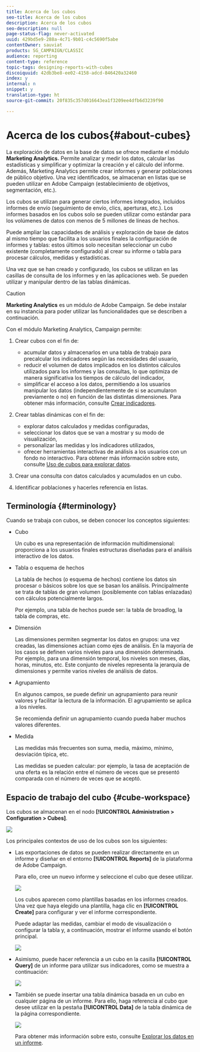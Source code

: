 ```yaml
---
title: Acerca de los cubos
seo-title: Acerca de los cubos
description: Acerca de los cubos
seo-description: null
page-status-flag: never-activated
uuid: 429bd5e9-288a-4c71-9b01-c4c5690f5abe
contentOwner: sauviat
products: SG_CAMPAIGN/CLASSIC
audience: reporting
content-type: reference
topic-tags: designing-reports-with-cubes
discoiquuid: 42db3be8-ee02-4158-adcd-846420a32460
index: y
internal: n
snippet: y
translation-type: ht
source-git-commit: 20f835c357d016643ea1f3209ee4dfb6d3239f90

---
```



# Acerca de los cubos{#about-cubes}

La exploración de datos en la base de datos se ofrece mediante el módulo **Marketing Analytics.** Permite analizar y medir los datos, calcular las estadísticas y simplificar y optimizar la creación y el cálculo del informe. Además, Marketing Analytics permite crear informes y generar poblaciones de público objetivo. Una vez identificados, se almacenan en listas que se pueden utilizar en Adobe Campaign (establecimiento de objetivos, segmentación, etc.).

Los cubos se utilizan para generar ciertos informes integrados, incluidos informes de envío (seguimiento de envío, clics, aperturas, etc.). Los informes basados en los cubos solo se pueden utilizar como estándar para los volúmenes de datos con menos de 5 millones de líneas de hechos.

Puede ampliar las capacidades de análisis y exploración de base de datos al mismo tiempo que facilita a los usuarios finales la configuración de informes y tablas: estos últimos solo necesitan seleccionar un cubo existente (completamente configurado) al crear su informe o tabla para procesar cálculos, medidas y estadísticas.

Una vez que se han creado y configurado, los cubos se utilizan en las casillas de consulta de los informes y en las aplicaciones web. Se pueden utilizar y manipular dentro de las tablas dinámicas.

>[!CAUTION]
>
>**Marketing Analytics** es un módulo de Adobe Campaign. Se debe instalar en su instancia para poder utilizar las funcionalidades que se describen a continuación.

Con el módulo Marketing Analytics, Campaign permite:

1. Crear cubos con el fin de:

   * acumular datos y almacenarlos en una tabla de trabajo para precalcular los indicadores según las necesidades del usuario,
   * reducir el volumen de datos implicados en los distintos cálculos utilizados para los informes y las consultas, lo que optimiza de manera significativa los tiempos de cálculo del indicador,
   * simplificar el acceso a los datos, permitiendo a los usuarios manipular los datos (independientemente de si se acumularon previamente o no) en función de las distintas dimensiones.
   Para obtener más información, consulte [Crear indicadores](../../reporting/using/creating-indicators.md).

1. Crear tablas dinámicas con el fin de:

   * explorar datos calculados y medidas configuradas,
   * seleccionar los datos que se van a mostrar y su modo de visualización,
   * personalizar las medidas y los indicadores utilizados,
   * ofrecer herramientas interactivas de análisis a los usuarios con un fondo no interactivo.
   Para obtener más información sobre esto, consulte [Uso de cubos para explorar datos](../../reporting/using/using-cubes-to-explore-data.md).

1. Crear una consulta con datos calculados y acumulados en un cubo.
1. Identificar poblaciones y hacerles referencia en listas.

## Terminología {#terminology}

Cuando se trabaja con cubos, se deben conocer los conceptos siguientes:

* Cubo

   Un cubo es una representación de información multidimensional: proporciona a los usuarios finales estructuras diseñadas para el análisis interactivo de los datos.

* Tabla o esquema de hechos

   La tabla de hechos (o esquema de hechos) contiene los datos sin procesar o básicos sobre los que se basan los análisis. Principalmente se trata de tablas de gran volumen (posiblemente con tablas enlazadas) con cálculos potencialmente largos.

   Por ejemplo, una tabla de hechos puede ser: la tabla de broadlog, la tabla de compras, etc.

* Dimensión

   Las dimensiones permiten segmentar los datos en grupos: una vez creadas, las dimensiones actúan como ejes de análisis. En la mayoría de los casos se definen varios niveles para una dimensión determinada. Por ejemplo, para una dimensión temporal, los niveles son meses, días, horas, minutos, etc. Este conjunto de niveles representa la jerarquía de dimensiones y permite varios niveles de análisis de datos.

* Agrupamiento

   En algunos campos, se puede definir un agrupamiento para reunir valores y facilitar la lectura de la información. El agrupamiento se aplica a los niveles.

   Se recomienda definir un agrupamiento cuando pueda haber muchos valores diferentes.

* Medida

   Las medidas más frecuentes son suma, media, máximo, mínimo, desviación típica, etc.

   Las medidas se pueden calcular: por ejemplo, la tasa de aceptación de una oferta es la relación entre el número de veces que se presentó comparada con el número de veces que se aceptó.

## Espacio de trabajo del cubo {#cube-workspace}

Los cubos se almacenan en el nodo **[!UICONTROL Administration > Configuration > Cubes]**.

![](assets/s_advuser_cube_node.png)

Los principales contextos de uso de los cubos son los siguientes:

* Las exportaciones de datos se pueden realizar directamente en un informe y diseñar en el entorno **[!UICONTROL Reports]** de la plataforma de Adobe Campaign.

   Para ello, cree un nuevo informe y seleccione el cubo que desee utilizar.

   ![](assets/cube_create_new.png)

   Los cubos aparecen como plantillas basadas en los informes creados. Una vez que haya elegido una plantilla, haga clic en **[!UICONTROL Create]** para configurar y ver el informe correspondiente.

   Puede adaptar las medidas, cambiar el modo de visualización o configurar la tabla y, a continuación, mostrar el informe usando el botón principal.

   ![](assets/cube_display_new.png)

* Asimismo, puede hacer referencia a un cubo en la casilla **[!UICONTROL Query]** de un informe para utilizar sus indicadores, como se muestra a continuación:

   ![](assets/s_advuser_query_using_a_cube.png)

* También se puede insertar una tabla dinámica basada en un cubo en cualquier página de un informe. Para ello, haga referencia al cubo que desee utilizar en la pestaña **[!UICONTROL Data]** de la tabla dinámica de la página correspondiente.

   ![](assets/s_advuser_cube_in_report.png)

   Para obtener más información sobre esto, consulte [Explorar los datos en un informe](../../reporting/using/using-cubes-to-explore-data.md#exploring-the-data-in-a-report).

